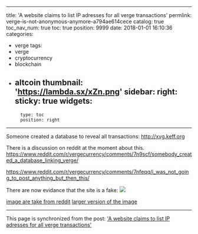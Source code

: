 
---
title: 'A website claims to list IP adresses for all verge transactions'
permlink: verge-is-not-anonymous-anymore-a794ae614cece
catalog: true
toc_nav_num: true
toc: true
position: 9999
date: 2018-01-01 16:10:36
categories:
- verge
tags:
- verge
- cryptocurrency
- blockchain
- altcoin
thumbnail: 'https://lambda.sx/xZn.png'
sidebar:
    right:
        sticky: true
widgets:
    -
        type: toc
        position: right
---


Someone created a database to reveal all transactions:
http://xvg.keff.org

There is a discussion on reddit at the moment  about this. 
https://www.reddit.com/r/vergecurrency/comments/7n9scf/somebody_created_a_database_linking_verge/

https://www.reddit.com/r/vergecurrency/comments/7nfeqq/i_was_not_going_to_post_anything_but_then_this/

There are now evidance that the site is a fake:
![](https://lambda.sx/xZn.png)

[image are take from reddit](https://www.reddit.com/r/CryptoCurrency/comments/7nevj0/xvgs_wraith_protocol_doesnt_even_worksomeone_made/) 
[larger version of the image](https://lambda.sx/xZn.png)

- - -

This page is synchronized from the post: ['A website claims to list IP adresses for all verge transactions'](https://steemit.com/@holger80/verge-is-not-anonymous-anymore-a794ae614cece)
